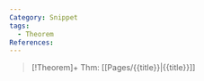 ```yaml
---
Category: Snippet
tags:
  - Theorem
References:
---
```

> [!Theorem]+ Thm: [[Pages/{{title}}|{{title}}]]